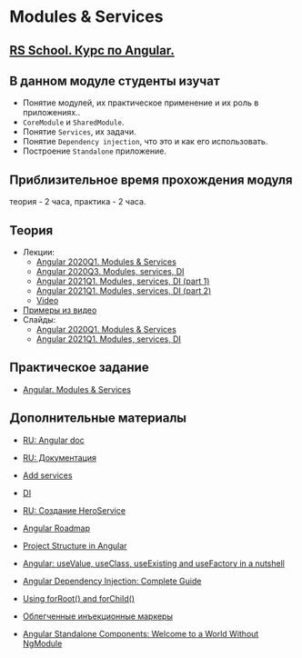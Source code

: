 # Modules & Services

## [RS School. Курс по Angular.](../../README-RU.md)

## В данном модуле студенты изучат

- Понятие модулей, их практическое применение и их роль в приложениях..
- `CoreModule` и `SharedModule`.
- Понятие `Services`, их задачи.
- Понятие `Dependency injection`, что это и как его использовать.
- Построение `Standalone` приложение.

## Приблизительное время прохождения модуля

теория - 2 часа,
практика - 2 часа.

## Теория

- Лекции:
  - [Angular 2020Q1. Modules & Services](https://youtu.be/t4LuNI9HCMM)
  - [Angular 2020Q3. Modules, services, DI](https://youtu.be/hTwLchuRz1Q)
  - [Angular 2021Q1. Modules, services, DI (part 1)](https://youtu.be/3l8kUDM1naQ)
  - [Angular 2021Q1. Modules, services, DI (part 2)](https://youtu.be/LS6HfpoCPhQ)
  - [Video](https://www.youtube.com/watch?v=-jRxG84AzCI&list=PL1w1q3fL4pmj9k1FrJ3Pe91EPub2_h4jF&index=6)
- [Примеры из видео](https://github.com/pavelrazuvalau/angular-lectures/tree/master/angular-modules-services)
- Слайды:
  - [Angular 2020Q1. Modules & Services](https://slides.com/pavelrazuvalau/angular-modules-services)
  - [Angular 2021Q1. Modules, services, DI](https://slides.com/dzianis_davydau/modules-services-di)

## Практическое задание

- [Angular. Modules & Services](https://github.com/rolling-scopes-school/tasks/blob/master/tasks/angular/modules-services-routing.md)

## Дополнительные материалы

- [RU: Angular doc](https://angdev.ru/angular)
- [RU: Документация](https://angular-ru.github.io)
- [Add services](https://angdev.ru/angular/first-app-lesson-09/)
- [DI](https://angdev.ru/angular/dependency-injection-overview/)

- [RU: Создание HeroService](https://angdev.ru/angular/toh-pt4/)
- [Angular Roadmap](https://roadmap.sh/angular)
- [Project Structure in Angular](https://www.youtube.com/watch?v=mJGg7LWmVeU)
- [Angular: useValue, useClass, useExisting and useFactory in a nutshell](https://medium.com/@matsal.dev/angular-usevalue-useclass-useexisting-and-usefactory-in-a-nutshell-97db8d206084)
- [Angular Dependency Injection: Complete Guide](https://blog.angular-university.io/angular-dependency-injection/)
- [Using forRoot() and forChild()](https://www.freelancermap.com/freelancer-tips/12255-forroot-forchild-angular)
- [Облегченные инъекционные маркеры](https://angdev.ru/angular/lightweight-injection-tokens/)
- [Angular Standalone Components: Welcome to a World Without NgModule](https://netbasal.com/angular-standalone-components-welcome-to-a-world-without-ngmodule-abd3963e89c5)
